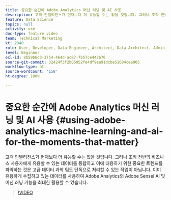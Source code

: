 ```yaml
---
title: 중요한 순간에 Adobe Analytics 머신 러닝 및 AI 사용
description: 고객 인텔리전스가 현재보다 더 유능할 수는 없을 것입니다. 그러나 조직 전반의 비즈니스 사용자에게 유용할 수 있는 데이터를 통합하고 이에 대응하기 위한 중요한 트렌드를 파악하는 것은 고급 데이터 과학 팀도 단독으로 처리할 수 있는 작업이 아닙니다. 이미 유용하게 수집하고 있는 데이터를 사용하여 Adobe Analytics의 Adobe Sensei AI 및 머신 러닝 기능을 최대한 활용할 수 있습니다.
feature: Data Science
topics: null
activity: use
doc-type: feature video
team: Technical Marketing
kt: 2340
role: User, Developer, Data Engineer, Architect, Data Architect, Admin, Leader
level: Beginner
exl-id: 8b59b6d3-3754-464d-ac87-7b57ce442676
source-git-commit: 32424f3f2b05952fe4df9ea91dcbe51684cee905
workflow-type: ht
source-wordcount: '158'
ht-degree: 100%

---
```


# 중요한 순간에 Adobe Analytics 머신 러닝 및 AI 사용 {#using-adobe-analytics-machine-learning-and-ai-for-the-moments-that-matter}

고객 인텔리전스가 현재보다 더 유능할 수는 없을 것입니다. 그러나 조직 전반의 비즈니스 사용자에게 유용할 수 있는 데이터를 통합하고 이에 대응하기 위한 중요한 트렌드를 파악하는 것은 고급 데이터 과학 팀도 단독으로 처리할 수 있는 작업이 아닙니다. 이미 유용하게 수집하고 있는 데이터를 사용하여 Adobe Analytics의 Adobe Sensei AI 및 머신 러닝 기능을 최대한 활용할 수 있습니다.

>[!VIDEO](https://video.tv.adobe.com/v/25837/?quality=12)
